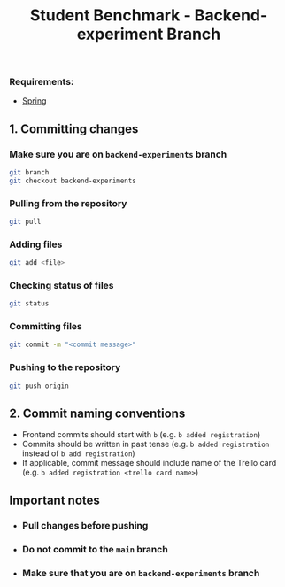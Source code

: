 <h1 align="center">Student Benchmark - Backend-experiment Branch</h1>
<br/>

### Requirements:
- [Spring](https://spring.io)

## 1. Committing changes

### Make sure you are on `backend-experiments` branch
```bash
git branch
git checkout backend-experiments
```

### Pulling from the repository
```bash
git pull
```

### Adding files
```bash
git add <file>
```

### Checking status of files
```bash
git status
```

### Committing files
```bash
git commit -m "<commit message>"
```

### Pushing to the repository
```bash
git push origin
```

## 2. Commit naming conventions
- Frontend commits should start with `b` (e.g. `b added registration`)
- Commits should be written in past tense (e.g. `b added registration` instead of `b add registration`)
- If applicable, commit message should include name of the Trello card (e.g. `b added registration <trello card name>`)

## Important notes

- ### Pull changes before pushing
- ### Do not commit to the `main` branch
- ### Make sure that you are on `backend-experiments` branch
